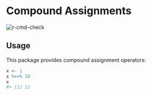 # Compound Assignments

![r-cmd-check](https://github.com/soenia/coa/actions/workflows/r-cmd-check.yml/badge.svg)

## Usage

This package provides compound assignment operators:
```r
x <- 1
x %+=% 10
x
#> [1] 11
```